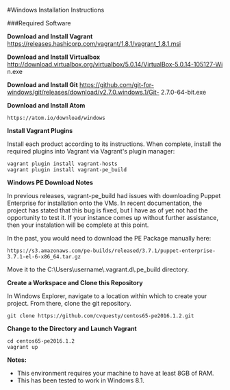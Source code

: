 #Windows Installation Instructions

###Required Software

**Download and Install Vagrant**
  https://releases.hashicorp.com/vagrant/1.8.1/vagrant_1.8.1.msi

**Download and Install Virtualbox**
  http://download.virtualbox.org/virtualbox/5.0.14/VirtualBox-5.0.14-105127-Wi  n.exe

**Download and Install Git**
  https://github.com/git-for-windows/git/releases/download/v2.7.0.windows.1/Git-  2.7.0-64-bit.exe

**Download and Install Atom**

	https://atom.io/download/windows

**Install Vagrant Plugins**

Install each product according to its instructions.  When complete, install the required plugins into Vagrant via Vagrant's plugin manager:

    vagrant plugin install vagrant-hosts
    vagrant plugin install vagrant-pe_build

**Windows PE Download Notes**

In previous releases, vagrant-pe_build had issues with downloading Puppet Enterprise for installation onto the VMs.  In recent documentation, the project has stated that this bug is fixed, but I have as of yet not had the opportunity to test it.  If your instance comes up without further assistance, then your instalation will be complete at this point.

In the past, you would need to download the PE Package manually here:

	https://s3.amazonaws.com/pe-builds/released/3.7.1/puppet-enterprise-3.7.1-el-6-x86_64.tar.gz

Move it to the C:\Users\username\\.vagrant.d\\.pe_build directory.

**Create a Workspace and Clone this Repository**

In Windows Explorer, navigate to a location within which to create your project.  From there, clone the git repository.

	git clone https://github.com/cvquesty/centos65-pe2016.1.2.git

**Change to the Directory and Launch Vagrant**

    cd centos65-pe2016.1.2
    vagrant up

**Notes:**

* This environment requires your machine to have at least 8GB of RAM.
* This has been tested to work in Windows 8.1.
